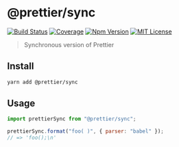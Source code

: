 # @prettier/sync

[![Build Status][github_actions_badge]][github_actions_link]
[![Coverage][codecov_badge]][codecov_link]
[![Npm Version][package_version_badge]][package_link]
[![MIT License][license_badge]][license_link]

[github_actions_badge]: https://img.shields.io/github/workflow/status/pettier/sync/CI/main?style=flat-square
[github_actions_link]: https://github.com/pettier/sync/actions?query=branch%3Amain
[codecov_badge]: https://codecov.io/gh/prettier/sync/branch/main/graph/badge.svg?token=Cvu6qhcepg
[codecov_link]: https://codecov.io/gh/prettier/sync
[license_badge]: https://img.shields.io/npm/l/@prettier/sync.svg?style=flat-square
[license_link]: https://github.com/pettier/sync/blob/main/license
[package_version_badge]: https://img.shields.io/npm/v/@prettier/sync.svg?style=flat-square
[package_link]: https://www.npmjs.com/package/@prettier/sync

> Synchronous version of Prettier

## Install

```sh
yarn add @prettier/sync
```

## Usage

```js
import prettierSync from "@prettier/sync";

prettierSync.format("foo( )", { parser: "babel" });
// => 'foo();\n'
```
